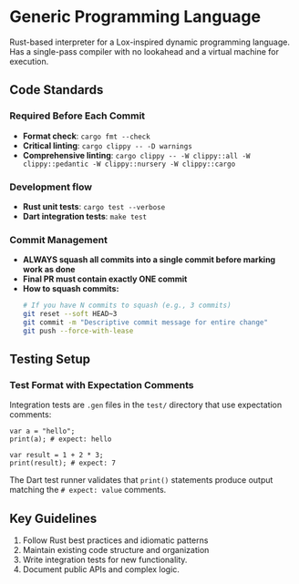 # Generic Programming Language

Rust-based interpreter for a Lox-inspired dynamic programming language.
Has a single-pass compiler with no lookahead and a virtual machine for execution.

## Code Standards

### Required Before Each Commit
- **Format check**: `cargo fmt --check`
- **Critical linting**: `cargo clippy -- -D warnings`
- **Comprehensive linting**: `cargo clippy -- -W clippy::all -W clippy::pedantic -W clippy::nursery -W clippy::cargo`

### Development flow
- **Rust unit tests**: `cargo test --verbose`
- **Dart integration tests**: `make test`


### Commit Management
- **ALWAYS squash all commits into a single commit before marking work as done**
- **Final PR must contain exactly ONE commit**
- **How to squash commits:**
  ```bash
  # If you have N commits to squash (e.g., 3 commits)
  git reset --soft HEAD~3
  git commit -m "Descriptive commit message for entire change"
  git push --force-with-lease
  ```

## Testing Setup

### Test Format with Expectation Comments
Integration tests are `.gen` files in the `test/` directory that use expectation comments:

```generic
var a = "hello";
print(a); # expect: hello

var result = 1 + 2 * 3;
print(result); # expect: 7
```

The Dart test runner validates that `print()` statements produce output matching the `# expect: value` comments.

## Key Guidelines
1. Follow Rust best practices and idiomatic patterns
2. Maintain existing code structure and organization
3. Write integration tests for new functionality.
4. Document public APIs and complex logic.

